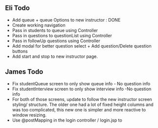 Eli Todo
----------
- Add queue + queue Options to new instructor : DONE
- Create working navigation
- Pass in students to queue using Controller
- Pass in questions to questionList using Controller
- Pass in followUp questions using Controller
- Add modal for better question select + Add question/Delete question buttons
- Add start and stop to new instructor page.


James Todo
-----------
- Fix studentQueue screen to only show queue info - No question info
- Fix studentInterview screen to only show interview info -No question info
- For both of those screens, update to follow the new instructor screen 
styling/ structure. The older one had a lot of fixed height columns and was 
too complicated, this new one is simpler and more reactive to window resizing.
- Use @postMapping in the login controller / login.jsp to 
